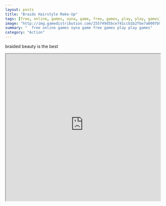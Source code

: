 ```yaml
---
layout: posts
title: "Braids Hairstyle Make-Up"
tags: [free, online, games, oyna, game, free, games, play, play, games]
image: "http://img.gamedistribution.com/255749d5bce741ccb1b2fbe7a0007b9c.jpg"
summary: "  free online games oyna game free games play play games"
category: "Action"
---
```


braided beauty is the best

<iframe width="100%" height="480px;" src="http://flash.gamedistribution.com?game=255749d5bce741ccb1b2fbe7a0007b9c"></iframe>